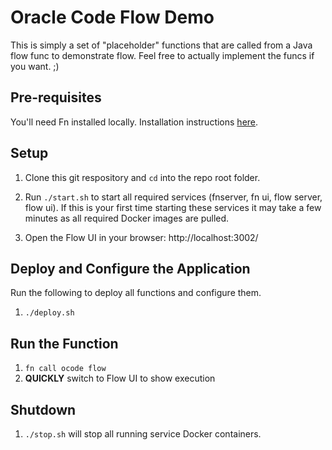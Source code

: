 # Oracle Code Flow Demo

This is simply a set of "placeholder" functions that are called from a Java flow
func to demonstrate flow. Feel free to actually implement the funcs if you
want. ;)


## Pre-requisites

You'll need Fn installed locally.  Installation instructions 
[here](https://github.com/fnproject/fn).

## Setup

1. Clone this git respository and `cd` into the repo root folder.

2. Run `./start.sh` to start all required services (fnserver, fn ui, flow server,
flow ui).  If this is your first time starting these services it may take a
few minutes as all required Docker images are pulled.

3. Open the Flow UI in your browser: http://localhost:3002/

## Deploy and Configure the Application

Run the following to deploy all functions and
configure them.

1. `./deploy.sh`

## Run the Function

1. `fn call ocode flow`
2. **QUICKLY** switch to Flow UI to show execution

## Shutdown

1. `./stop.sh` will stop all running service Docker containers.